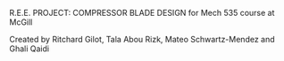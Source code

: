 R.E.E. PROJECT: COMPRESSOR BLADE DESIGN for Mech 535 course at McGill

Created by Ritchard Gilot, Tala Abou Rizk, Mateo Schwartz-Mendez and  Ghali Qaidi 
